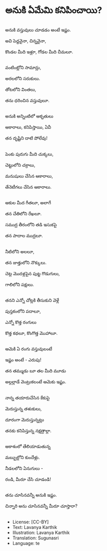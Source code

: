 # అనుకి ఏమేమి కనిపించాయి?

##
అనుకి వస్తువులు చూడడం అంటే ఇష్టం. 

అవి పెద్దవైనా, చిన్నవైనా, 

కొండల మీది ఇళ్లూ, గోడల మీది చీమలూ. 

##
వంటింట్లోని సామాన్లు, 

అరలలోని సరుకులు. 

తోటలోని వింతలు, 

తను ధరించిన వస్తువులూ. 

##
అనుకి అన్నింటిలో ఆకృతులు 

ఆకారాలు, కనిపిస్తాయి, ఏవీ 

తన దృష్టిని దాటి పోలేవు! 

##
పెంకు పురుగు మీది చుక్కలు, 

చెట్టులోని చక్రాలు, 

మనుషులు చేసిన ఆకారాలు, 

తేనెటీగలు చేసిన ఆకారాలు. 

##
ఆకుల మీద గీతలూ, అలాగే 

తన చేతిలోని రేఖలూ. 

సముద్ర తీరంలోని తడి ఇసుకపై 

తన పాదాల ముద్రలూ. 

##
నీటిలోని అలలూ, 

తన జుత్తులోని నొక్కులు. 

చెట్ల మొదళ్లపైన పుట్ట గొడుగులు, 

గాలిలోని పక్షులు. 

##
తనని ఎన్నో చోట్లకి తీసుకుని వెళ్లే 

పుస్తకంలోని పదాలూ, 

ఎన్నో కొత్త రంగులు 

కొత్త కథలూ, కొంగొత్త మొహాలూ. 

##
ఆమెకి ఏ రంగు వస్తువులంటే 

ఇష్టం అంటే - ఎరుపు! 

తన తమ్ముడు బూ తల మీది మూడు 

అల్లల్లాడే వెంట్రుకలంటే ఆమెకు ఇష్టం. 

##
నాన్న తయారుచేసిన కేకుపై 

మెరుస్తున్న తళుకులు, 

దూరంగా మెరుస్తున్నట్లు 

తనకు కనిపిస్తున్న నక్షత్రాల్లా. 

##
ఆకాశంలో తేలియాడుతున్న 

మబ్బుల్లోని కుందేళ్లు. 

నీడలలోని ఏనుగులు - 

రండి, మీరూ చేసి చూడండి! 

##
తను చూసినవన్నీ అనుకి ఇష్టం. 

చిన్నారి అను చూసినవన్నీ మీరూ చూస్తారా? 

##
* License: [CC-BY]
* Text: Lavanya Karthik
* Illustration: Lavanya Karthik
* Translation: Sugunasri
* Language: te
